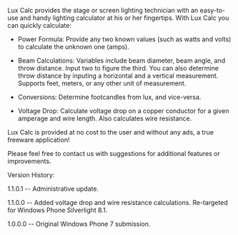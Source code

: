 Lux Calc provides the stage or screen lighting technician with an easy-to-use and handy lighting calculator at his or her fingertips. With Lux Calc you can quickly calculate:  

- Power Formula: Provide any two known values (such as watts and volts) to calculate the unknown one (amps).  

- Beam Calculations: Variables include beam diameter, beam angle, and throw distance. Input two to figure the third. You can also determine throw distance by inputing a horizontal and a vertical measurement. Supports feet, meters, or any other unit of measurement.  

- Conversions: Determine footcandles from lux, and vice-versa.  

- Voltage Drop: Calculate voltage drop on a copper conductor for a given amperage and wire length. Also calculates wire resistance.

Lux Calc is provided at no cost to the user and without any ads, a true freeware application!   

Please feel free to contact us with suggestions for additional features or improvements.

Version History:

1.1.0.1 -- Administrative update.

1.1.0.0 -- Added voltage drop and wire resistance calculations. Re-targeted for Windows Phone Silverlight 8.1.

1.0.0.0 -- Original Windows Phone 7 submission.
